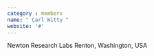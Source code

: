 ```yaml
---
category : members
name: " Carl Witty " 
website: '#'
---
```

Newton Research Labs
Renton, Washington, USA

